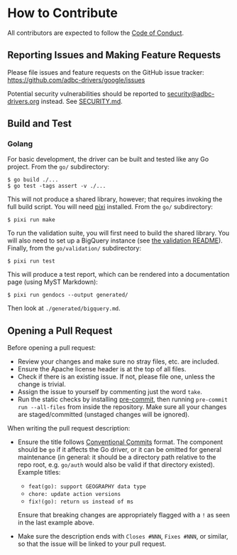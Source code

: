 <!--
  Copyright (c) 2025 ADBC Drivers Contributors

  Licensed under the Apache License, Version 2.0 (the "License");
  you may not use this file except in compliance with the License.
  You may obtain a copy of the License at

          http://www.apache.org/licenses/LICENSE-2.0

  Unless required by applicable law or agreed to in writing, software
  distributed under the License is distributed on an "AS IS" BASIS,
  WITHOUT WARRANTIES OR CONDITIONS OF ANY KIND, either express or implied.
  See the License for the specific language governing permissions and
  limitations under the License.
-->

# How to Contribute

All contributors are expected to follow the [Code of
Conduct](CODE_OF_CONDUCT.md).

## Reporting Issues and Making Feature Requests

Please file issues and feature requests on the GitHub issue tracker:
https://github.com/adbc-drivers/google/issues

Potential security vulnerabilities should be reported to
[security@adbc-drivers.org](mailto:security@adbc-drivers.org) instead.  See
[SECURITY.md](./SECURITY.md).

## Build and Test

### Golang

For basic development, the driver can be built and tested like any Go project.
From the `go/` subdirectory:

```shell
$ go build ./...
$ go test -tags assert -v ./...
```

This will not produce a shared library, however; that requires invoking the
full build script.  You will need [pixi](https://pixi.sh/) installed.  From
the `go/` subdirectory:

```shell
$ pixi run make
```

To run the validation suite, you will first need to build the shared library.
You will also need to set up a BigQuery instance (see [the validation
README](./validation/README.md)).  Finally, from the `go/validation/`
subdirectory:

```shell
$ pixi run test
```

This will produce a test report, which can be rendered into a documentation
page (using MyST Markdown):

```shell
$ pixi run gendocs --output generated/
```

Then look at `./generated/bigquery.md`.

## Opening a Pull Request

Before opening a pull request:

- Review your changes and make sure no stray files, etc. are included.
- Ensure the Apache license header is at the top of all files.
- Check if there is an existing issue.  If not, please file one, unless the
  change is trivial.
- Assign the issue to yourself by commenting just the word `take`.
- Run the static checks by installing [pre-commit](https://pre-commit.com/),
  then running `pre-commit run --all-files` from inside the repository.  Make
  sure all your changes are staged/committed (unstaged changes will be
  ignored).

When writing the pull request description:

- Ensure the title follows [Conventional
  Commits](https://www.conventionalcommits.org/en/v1.0.0/) format.  The
  component should be `go` if it affects the Go driver, or it can be omitted
  for general maintenance (in general: it should be a directory path relative
  to the repo root, e.g. `go/auth` would also be valid if that directory
  existed).  Example titles:

  - `feat(go): support GEOGRAPHY data type`
  - `chore: update action versions`
  - `fix!(go): return us instead of ms`

  Ensure that breaking changes are appropriately flagged with a `!` as seen
  in the last example above.
- Make sure the description ends with `Closes #NNN`, `Fixes #NNN`, or
  similar, so that the issue will be linked to your pull request.
